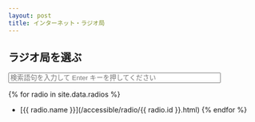 ```yaml
---
layout: post
title: インターネット・ラジオ局
---
```

## ラジオ局を選ぶ
<form action="/accessible/radiosearch.html" method="get">
  <input type="text" id="search-box" size="50" name="query" placeholder="検索語句を入力して Enter キーを押してください" class="zen">
</form>

{% for radio in site.data.radios %}
- [{{ radio.name }}](/accessible/radio/{{ radio.id }}.html) {% endfor %}

